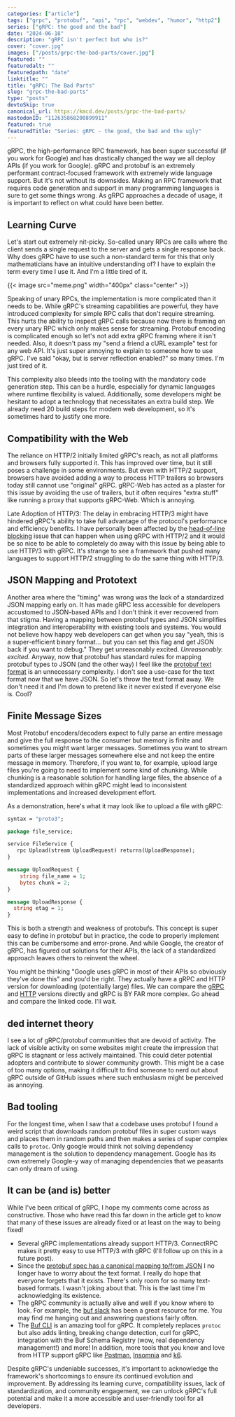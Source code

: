 ```yaml
---
categories: ["article"]
tags: ["grpc", "protobuf", "api", "rpc", "webdev", "humor", "http2"]
series: ["gRPC: the good and the bad"]
date: "2024-06-18"
description: "gRPC isn't perfect but who is?"
cover: "cover.jpg"
images: ["/posts/grpc-the-bad-parts/cover.jpg"]
featured: ""
featuredalt: ""
featuredpath: "date"
linktitle: ""
title: "gRPC: The Bad Parts"
slug: "grpc-the-bad-parts"
type: "posts"
devtoSkip: true
canonical_url: https://kmcd.dev/posts/grpc-the-bad-parts/
mastodonID: "112635868200899911"
featured: true
featuredTitle: "Series: gRPC - the good, the bad and the ugly"
---
```


gRPC, the high-performance RPC framework, has been super successful (if you work for Google) and has drastically changed the way we all deploy APIs (if you work for Google). gRPC and protobuf is an extremely performant contract-focused framework with extremely wide language support. But it's not without its downsides. Making an RPC framework that requires code generation and support in many programming languages is sure to get some things wrong. As gRPC approaches a decade of usage, it is important to reflect on what could have been better.

## Learning Curve

Let's start out extremely nit-picky. So-called unary RPCs are calls where the client sends a single request to the server and gets a single response back. Why does gRPC have to use such a non-standard term for this that only mathematicians have an intuitive understanding of? I have to explain the term every time I use it. And I'm a little tired of it.

{{< image src="meme.png" width="400px" class="center" >}}

Speaking of unary RPCs, the implementation is more complicated than it needs to be. While gRPC's streaming capabilities are powerful, they have introduced complexity for simple RPC calls that don't require streaming. This hurts the ability to inspect gRPC calls because now there is framing on every unary RPC which only makes sense for streaming. Protobuf encoding is complicated enough so let's not add extra gRPC framing where it isn't needed. Also, it doesn't pass my "send a friend a cURL example" test for any web API. It's just super annoying to explain to someone how to use gRPC. I've said "okay, but is server reflection enabled?" so many times. I'm just tired of it.

This complexity also bleeds into the tooling with the mandatory code generation step. This can be a hurdle, especially for dynamic languages where runtime flexibility is valued. Additionally, some developers might be hesitant to adopt a technology that necessitates an extra build step. We already need 20 build steps for modern web development, so it's sometimes hard to justify one more.

## Compatibility with the Web

The reliance on HTTP/2 initially limited gRPC's reach, as not all platforms and browsers fully supported it. This has improved over time, but it still poses a challenge in some environments. But even with HTTP/2 support, browsers have avoided adding a way to process HTTP trailers so browsers today still cannot use "original" gRPC. gRPC-Web has acted as a plaster for this issue by avoiding the use of trailers, but it often requires "extra stuff" like running a proxy that supports gRPC-Web. Which is annoying.

Late Adoption of HTTP/3: The delay in embracing HTTP/3 might have hindered gRPC's ability to take full advantage of the protocol's performance and efficiency benefits. I have personally been affected by the [head-of-line blocking](https://http3-explained.haxx.se/en/why-quic/why-tcphol) issue that can happen when using gRPC with HTTP/2 and it would be so nice to be able to completely do away with this issue by being able to use HTTP/3 with gRPC. It's strange to see a framework that pushed many languages to support HTTP/2 struggling to do the same thing with HTTP/3.

## JSON Mapping and Prototext

Another area where the "timing" was wrong was the lack of a standardized JSON mapping early on. It has made gRPC less accessible for developers accustomed to JSON-based APIs and I don't think it ever recovered from that stigma. Having a mapping between protobuf types and JSON simplifies integration and interoperability with existing tools and systems. You would not believe how happy web developers can get when you say "yeah, this is a super-efficient binary format... but you can set this flag and get JSON back if you want to debug." They get unreasonably excited. *Unreasonably. excited.* Anyway, now that protobuf has standard rules for mapping protobuf types to JSON (and the other way) I feel like the [protobuf text format](https://protobuf.dev/reference/protobuf/textformat-spec/) is an unnecessary complexity. I don't see a use-case for the text format now that we have JSON. So let's throw the text format away. We don't need it and I'm down to pretend like it never existed if everyone else is. Cool?

## Finite Message Sizes

Most Protobuf encoders/decoders expect to fully parse an entire message and give the full response to the consumer but memory is finite and sometimes you might want larger messages. Sometimes you want to stream parts of these larger messages somewhere else and not keep the entire message in memory. Therefore, if you want to, for example, upload large files you're going to need to implement some kind of chunking. While chunking is a reasonable solution for handling large files, the absence of a standardized approach within gRPC might lead to inconsistent implementations and increased development effort.

As a demonstration, here's what it may look like to upload a file with gRPC:

```protobuf
syntax = "proto3";

package file_service;

service FileService {
   rpc Upload(stream UploadRequest) returns(UploadResponse);
}

message UploadRequest {
    string file_name = 1;
    bytes chunk = 2;
}

message UploadResponse {
  string etag = 1;
}
```

This is both a strength and weakness of protobufs. This concept is super easy to define in protobuf but in practice, the code to properly implement this can be cumbersome and error-prone. And while Google, the creator of gRPC, has figured out solutions for their APIs, the lack of a standardized approach leaves others to reinvent the wheel.

You might be thinking "Google uses gRPC in most of their APIs so obviously they've done this" and you'd be right. They actually have a gRPC and HTTP version for downloading (potentially large) files. We can compare the [gRPC](https://github.com/googleapis/google-cloud-go/blob/v0.114.0/storage/grpc_client.go#L996-L1152) and [HTTP](https://github.com/googleapis/google-cloud-go/blob/v0.114.0/storage/http_client.go#L888-L911) versions directly and gRPC is BY FAR more complex. Go ahead and compare the linked code. I'll wait.


## ded internet theory

I see a lot of gRPC/protobuf communities that are devoid of activity. The lack of visible activity on some websites might create the impression that gRPC is stagnant or less actively maintained. This could deter potential adopters and contribute to slower community growth. This might be a case of too many options, making it difficult to find someone to nerd out about gRPC outside of GitHub issues where such enthusiasm might be perceived as annoying.

## Bad tooling

For the longest time, when I saw that a codebase uses protobuf I found a weird script that downloads random protobuf files in super custom ways and places them in random paths and then makes a series of super complex calls to `protoc`. Only google would think not solving dependency management is the solution to dependency management. Google has its own extremely Google-y way of managing dependencies that we peasants can only dream of using.

## It can be (and is) better

While I've been critical of gRPC, I hope my comments come across as constructive. Those who have read this far down in the article get to know that many of these issues are already fixed or at least on the way to being fixed!

- Several gRPC implementations already support HTTP/3. ConnectRPC makes it pretty easy to use HTTP/3 with gRPC (I'll follow up on this in a future post).
- Since the [protobuf spec has a canonical mapping to/from JSON](https://protobuf.dev/programming-guides/proto3/#json) I no longer have to worry about the text format. I really do hope that everyone forgets that it exists. There's only room for so many text-based formats. I wasn't joking about that. This is the last time I'm acknowledging its existence.
- The gRPC community is actually alive and well if you know where to look. For example, the [buf slack](https://buf.build/links/slack) has been a great resource for me. You may find me hanging out and answering questions fairly often.
- The [Buf CLI](https://buf.build/docs/ecosystem/cli-overview) is an amazing tool for gRPC. It completely replaces `protoc` but also adds linting, breaking change detection, curl for gRPC, integration with the Buf Schema Registry (wow, real dependency management!) and more! In addition, more tools that you know and love from HTTP support gRPC like [Postman](https://blog.postman.com/postman-now-supports-grpc/), [Insomnia](https://docs.insomnia.rest/insomnia/grpc) and [k6](https://k6.io/docs/using-k6/protocols/grpc/).

Despite gRPC's undeniable successes, it's important to acknowledge the framework's shortcomings to ensure its continued evolution and improvement. By addressing its learning curve, compatibility issues, lack of standardization, and community engagement, we can unlock gRPC's full potential and make it a more accessible and user-friendly tool for all developers.
